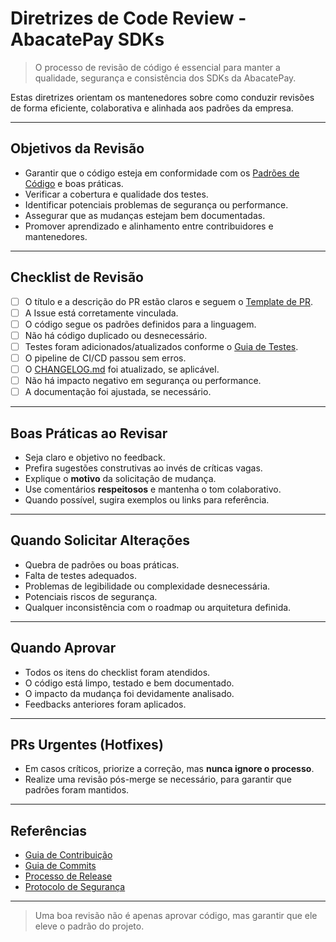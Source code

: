 
# Diretrizes de Code Review - AbacatePay SDKs

> O processo de revisão de código é essencial para manter a qualidade, segurança e consistência dos SDKs da AbacatePay.

Estas diretrizes orientam os mantenedores sobre como conduzir revisões de forma eficiente, colaborativa e alinhada aos padrões da empresa.

---

## Objetivos da Revisão

- Garantir que o código esteja em conformidade com os [Padrões de Código](/contributors/CODING_STANDARDS.md) e boas práticas.
- Verificar a cobertura e qualidade dos testes.
- Identificar potenciais problemas de segurança ou performance.
- Assegurar que as mudanças estejam bem documentadas.
- Promover aprendizado e alinhamento entre contribuidores e mantenedores.

---

## Checklist de Revisão

- [ ] O título e a descrição do PR estão claros e seguem o [Template de PR](/contributors/PULL_REQUEST_TEMPLATE.md).
- [ ] A Issue está corretamente vinculada.
- [ ] O código segue os padrões definidos para a linguagem.
- [ ] Não há código duplicado ou desnecessário.
- [ ] Testes foram adicionados/atualizados conforme o [Guia de Testes](/contributors/TESTING_GUIDELINES.md).
- [ ] O pipeline de CI/CD passou sem erros.
- [ ] O [CHANGELOG.md](../CHANGELOG.md) foi atualizado, se aplicável.
- [ ] Não há impacto negativo em segurança ou performance.
- [ ] A documentação foi ajustada, se necessário.

---

## Boas Práticas ao Revisar

- Seja claro e objetivo no feedback.
- Prefira sugestões construtivas ao invés de críticas vagas.
- Explique o **motivo** da solicitação de mudança.
- Use comentários **respeitosos** e mantenha o tom colaborativo.
- Quando possível, sugira exemplos ou links para referência.

---

## Quando Solicitar Alterações

- Quebra de padrões ou boas práticas.
- Falta de testes adequados.
- Problemas de legibilidade ou complexidade desnecessária.
- Potenciais riscos de segurança.
- Qualquer inconsistência com o roadmap ou arquitetura definida.

---

## Quando Aprovar

- Todos os itens do checklist foram atendidos.
- O código está limpo, testado e bem documentado.
- O impacto da mudança foi devidamente analisado.
- Feedbacks anteriores foram aplicados.

---

## PRs Urgentes (Hotfixes)

- Em casos críticos, priorize a correção, mas **nunca ignore o processo**.
- Realize uma revisão pós-merge se necessário, para garantir que padrões foram mantidos.

---

## Referências

- [Guia de Contribuição](/contributors/CONTRIBUTING.md)
- [Guia de Commits](/contributors/COMMIT_GUIDELINES.md)
- [Processo de Release](/maintainers/RELEASE_PROCESS.md)
- [Protocolo de Segurança](/maintainers/SECURITY_HANDLING.md)

---

> Uma boa revisão não é apenas aprovar código, mas garantir que ele eleve o padrão do projeto.